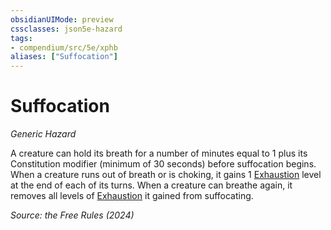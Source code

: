 ```yaml
---
obsidianUIMode: preview
cssclasses: json5e-hazard
tags:
- compendium/src/5e/xphb
aliases: ["Suffocation"]
---
```

# Suffocation
*Generic Hazard*  

A creature can hold its breath for a number of minutes equal to 1 plus its Constitution modifier (minimum of 30 seconds) before suffocation begins. When a creature runs out of breath or is choking, it gains 1 [Exhaustion](rules/conditions.md#Exhaustion) level at the end of each of its turns. When a creature can breathe again, it removes all levels of [Exhaustion](rules/conditions.md#Exhaustion) it gained from suffocating.

*Source: the Free Rules (2024)*